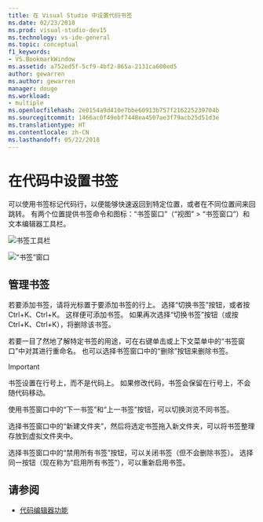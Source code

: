 ```yaml
---
title: 在 Visual Studio 中设置代码书签
ms.date: 02/23/2018
ms.prod: visual-studio-dev15
ms.technology: vs-ide-general
ms.topic: conceptual
f1_keywords:
- VS.BookmarkWindow
ms.assetid: a752ed5f-5cf9-4bf2-865a-2131ca600ed5
author: gewarren
ms.author: gewarren
manager: douge
ms.workload:
- multiple
ms.openlocfilehash: 2e0154a9d410e7bbe60913b757f216225239704b
ms.sourcegitcommit: 1466ac0f49ebf7448ea4507ae3f79acb25d51d3e
ms.translationtype: HT
ms.contentlocale: zh-CN
ms.lasthandoff: 05/22/2018
---
```

# <a name="set-bookmarks-in-code"></a>在代码中设置书签

可以使用书签标记代码行，以便能够快速返回到特定位置，或者在不同位置间来回跳转。 有两个位置提供书签命令和图标：“书签窗口”（“视图” > “书签窗口”）和文本编辑器工具栏。

![书签工具栏](media/bookmark-toolbar.png)

![“书签”窗口](media/bookmark-window.png)

## <a name="manage-bookmarks"></a>管理书签

若要添加书签，请将光标置于要添加书签的行上。 选择“切换书签”按钮，或者按 Ctrl+K、Ctrl+K。 这样便可添加书签。 如果再次选择“切换书签”按钮（或按 Ctrl+K、Ctrl+K），将删除该书签。

若要一目了然地了解特定书签的用途，可在右键单击或上下文菜单中的“书签窗口”中对其进行重命名。 也可以选择书签窗口中的“删除”按钮来删除书签。

> [!IMPORTANT]
> 书签设置在行号上，而不是代码上。 如果修改代码，书签会保留在行号上，不会随代码移动。

使用书签窗口中的“下一书签”和“上一书签”按钮，可以切换浏览不同书签。

选择书签窗口中的“新建文件夹”，然后将选定书签拖入新文件夹，可以将书签整理存放到虚拟文件夹中。

选择书签窗口中的“禁用所有书签”按钮，可以关闭书签（但不会删除书签）。 选择同一按钮（现在称为“启用所有书签”），可以重新启用书签。

## <a name="see-also"></a>请参阅

- [代码编辑器功能](../ide/writing-code-in-the-code-and-text-editor.md)
